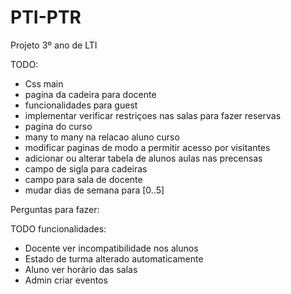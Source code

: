 # PTI-PTR
Projeto 3º ano de LTI

TODO:
- Css main
- pagina da cadeira para docente
- funcionalidades para guest
- implementar verificar restriçoes nas salas para fazer reservas
- pagina do curso
- many to many na relacao aluno curso
- modificar paginas de modo a permitir acesso por visitantes
- adicionar ou alterar tabela de alunos aulas nas precensas
- campo de sigla para cadeiras 
- campo para sala de docente
- mudar dias de semana para [0..5]

Perguntas para fazer:

TODO funcionalidades:
- Docente ver incompatibilidade nos alunos
- Estado de turma alterado automaticamente
- Aluno ver horário das salas
- Admin criar eventos